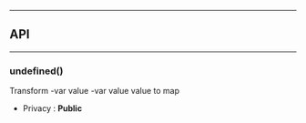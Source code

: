 


-----------------------------
## API
-----------------------------

### undefined()
Transform -var value -var value value to map
- Privacy : **Public**





